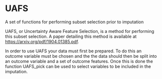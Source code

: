 # UAFS
A set of functions for performing subset selection prior to imputation

UAFS, or Uncertainty Aware Feature Selection, is a method for performing this subset selection. A paper detailing this method is available at https://arxiv.org/pdf/1904.01385.pdf.

In order to use UAFS your data must first be prepared. To do this an outcome variable must be chosen and the the data should then be split into an outcome variable and a set of outcome features. Once this is done the function UAFS_pick can be used to select variables to be included in the imputation.

